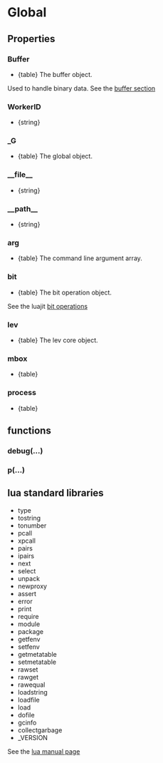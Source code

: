 # Global


## Properties

### Buffer
* {table} The buffer object.

Used to handle binary data. See the [buffer section][]

### WorkerID
* {string}

### \_G
* {table} The global object.

### \_\_file\_\_
* {string}

### \_\_path\_\_
* {string}

### arg
* {table} The command line argument array.

### bit
* {table} The bit operation object.

See the luajit [bit operations][]

### lev
* {table} The lev core object.

### mbox
* {table}

### process
* {table}


## functions

### debug(...)

### p(...)


## lua standard libraries
* type
* tostring
* tonumber
* pcall
* xpcall
* pairs
* ipairs
* next
* select
* unpack
* newproxy
* assert
* error
* print
* require
* module
* package
* getfenv
* setfenv
* getmetatable
* setmetatable
* rawset
* rawget
* rawequal
* loadstring
* loadfile
* load
* dofile
* gcinfo
* collectgarbage
* \_VERSION

See the [lua manual page][]


[buffer section]: buffer.html
[bit operations]: http://bitop.luajit.org/api.html
[lua manual page]: http://www.lua.org/manual/5.2/

